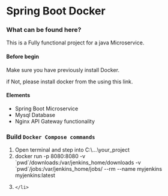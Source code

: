 # Spring Boot Docker

### What can be found here?

This is a Fully functional project for a java Microservice.

#### Before begin
<p>Make sure you have previously install Docker.</p>
<p>if Not, please install docker from the using this link.</p>

#### Elements

<ul>
    <li>Spring Boot Microservice</li>
    <li>Mysql Database</li>
    <li>Nginx API Gateway functionality</li>
</ul>

### Build `Docker Compose commands`

<ol>
    <li>
        Open terminal and step into C:\...\your_project
    </li>
    <li>
        docker run -p 8080:8080  -v `pwd`/downloads:/var/jenkins_home/downloads -v `pwd`/jobs:/var/jenkins_home/jobs/ --rm --name myjenkins myjenkins:latest
    </li>
    <li>

    </li>
</ol>
